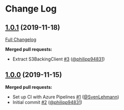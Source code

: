# Change Log

## [1.0.1](https://github.com/bakdata/kafka-s3-backed-serde/tree/1.0.1) (2019-11-18)
[Full Changelog](https://github.com/bakdata/kafka-s3-backed-serde/compare/1.0.0...1.0.1)

**Merged pull requests:**

- Extract S3BackingClient [\#3](https://github.com/bakdata/kafka-s3-backed-serde/pull/3) ([@philipp94831](https://github.com/philipp94831))

## [1.0.0](https://github.com/bakdata/kafka-s3-backed-serde/tree/1.0.0) (2019-11-15)

**Merged pull requests:**

- Set up CI with Azure Pipelines [\#1](https://github.com/bakdata/kafka-s3-backed-serde/pull/1) ([@SvenLehmann](https://github.com/SvenLehmann))
- Initial commit [\#2](https://github.com/bakdata/kafka-s3-backed-serde/pull/2) ([@philipp94831](https://github.com/philipp94831))
